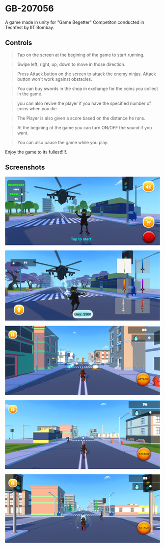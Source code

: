 # GB-207056
A game made in unity for "Game Begetter" Competiton conducted in Techfest by IIT Bombay.


## Controls

>Tap on the screen at the begining of the game to start running.

>Swipe left, right, up, down to move in those direction.

>Press Attack button on the screen to attack the enemy ninjas. Attack button won't work against obstacles.

>You can buy swords in the shop in exchange for the coins you collect in the game.

>you can also revive the player if you have the specified number of coins when you die.

>The Player is also given a score based on the distance he runs.

>At the begining of the game you can turn ON/OFF the sound if you want.

>You can also pause the game while you play.

Enjoy the game to its fullest!!!!.

## Screenshots
![GitHub Logo](/images/img1.png)

![GitHub Logo](/images/img5.png)

![GitHub Logo](/images/img2.png)

![GitHub Logo](/images/img3.png)

![GitHub Logo](/images/img4.png)

